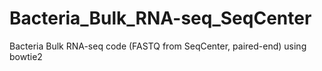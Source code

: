 # Bacteria_Bulk_RNA-seq_SeqCenter
Bacteria Bulk RNA-seq code (FASTQ from SeqCenter, paired-end) using bowtie2
